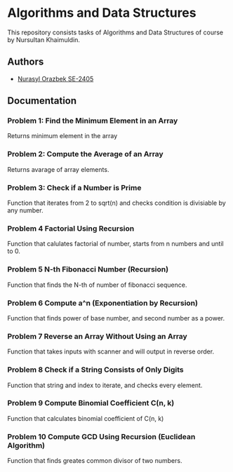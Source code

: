 
# Algorithms and Data Structures

This repository consists tasks of Algorithms and Data Structures of course by Nursultan Khaimuldin. 

## Authors

- [Nurasyl Orazbek SE-2405](https://www.github.com/nurashi)


## Documentation

### Problem 1: Find the Minimum Element in an Array
Returns minimum element in the array

### Problem 2: Compute the Average of an Array
Returns avarage of array elements.

### Problem 3: Check if a Number is Prime
Function that iterates from 2 to sqrt(n) and checks condition is divisiable by any number.

### Problem 4 Factorial Using Recursion
Function that calulates factorial of number, starts from n numbers and until to 0.

### Problem 5  N-th Fibonacci Number (Recursion)
Function that finds the N-th of number of fibonacci sequence.

### Problem 6 Compute a^n (Exponentiation by Recursion)
Function that finds power of base number, and second number as a power.

### Problem 7 Reverse an Array Without Using an Array
Function that takes inputs with scanner and will output in reverse order. 

### Problem 8  Check if a String Consists of Only Digits
Function that string and index to iterate, and checks every element.
### Problem 9 Compute Binomial Coefficient C(n, k)
Function that calculates binomial coefficient of C(n, k)

### Problem 10 Compute GCD Using Recursion (Euclidean Algorithm)
Function that finds greates common divisor of two numbers.
